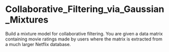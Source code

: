 # Collaborative_Filtering_via_Gaussian_Mixtures

Build a mixture model for collaborative filtering. You are given a data matrix containing movie ratings made by users where the matrix is extracted from a much larger Netflix database.
